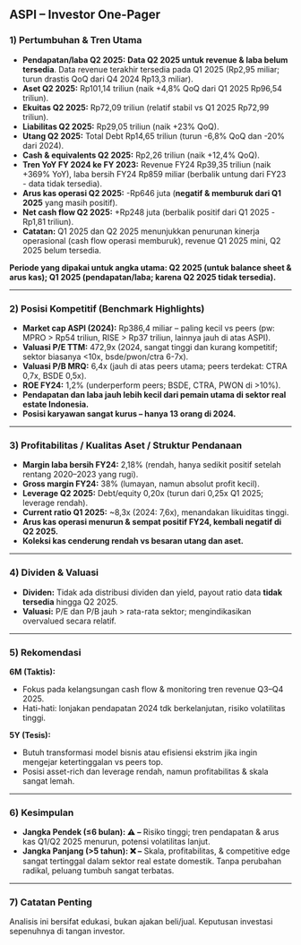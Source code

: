## ASPI – Investor One-Pager

### 1) Pertumbuhan & Tren Utama
- **Pendapatan/laba Q2 2025:** **Data Q2 2025 untuk revenue & laba belum tersedia**. Data revenue terakhir tersedia pada Q1 2025 (Rp2,95 miliar; turun drastis QoQ dari Q4 2024 Rp13,3 miliar).
- **Aset Q2 2025:** Rp101,14 triliun (naik +4,8% QoQ dari Q1 2025 Rp96,54 triliun).
- **Ekuitas Q2 2025:** Rp72,09 triliun (relatif stabil vs Q1 2025 Rp72,99 triliun).
- **Liabilitas Q2 2025:** Rp29,05 triliun (naik +23% QoQ).
- **Utang Q2 2025:** Total Debt Rp14,65 triliun (turun -6,8% QoQ dan -20% dari 2024).
- **Cash & equivalents Q2 2025:** Rp2,26 triliun (naik +12,4% QoQ).
- **Tren YoY FY 2024 ke FY 2023:** Revenue FY24 Rp39,35 triliun (naik +369% YoY), laba bersih FY24 Rp859 miliar (berbalik untung dari FY23 - data tidak tersedia).
- **Arus kas operasi Q2 2025:** -Rp646 juta (**negatif & memburuk dari Q1 2025** yang masih positif).
- **Net cash flow Q2 2025:** +Rp248 juta (berbalik positif dari Q1 2025 -Rp1,81 triliun).
- **Catatan:** Q1 2025 dan Q2 2025 menunjukkan penurunan kinerja operasional (cash flow operasi memburuk), revenue Q1 2025 mini, Q2 2025 belum tersedia.

**Periode yang dipakai untuk angka utama: Q2 2025 (untuk balance sheet & arus kas); Q1 2025 (pendapatan/laba; karena Q2 2025 tidak tersedia).**

---

### 2) Posisi Kompetitif (Benchmark Highlights)
- **Market cap ASPI (2024):** Rp386,4 miliar – paling kecil vs peers (pw: MPRO > Rp54 triliun, RISE > Rp37 triliun, lainnya jauh di atas ASPI).
- **Valuasi P/E TTM:** 472,9x (2024, sangat tinggi dan kurang kompetitif; sektor biasanya <10x, bsde/pwon/ctra 6-7x).
- **Valuasi P/B MRQ:** 6,4x (jauh di atas peers utama; peers terdekat: CTRA 0,7x, BSDE 0,5x).
- **ROE FY24:** 1,2% (underperform peers; BSDE, CTRA, PWON di >10%).
- **Pendapatan dan laba jauh lebih kecil dari pemain utama di sektor real estate Indonesia.**
- **Posisi karyawan sangat kurus – hanya 13 orang di 2024.**

---

### 3) Profitabilitas / Kualitas Aset / Struktur Pendanaan
- **Margin laba bersih FY24:** 2,18% (rendah, hanya sedikit positif setelah rentang 2020–2023 yang rugi).
- **Gross margin FY24:** 38% (lumayan, namun absolut profit kecil).
- **Leverage Q2 2025:** Debt/equity 0,20x (turun dari 0,25x Q1 2025; leverage rendah).
- **Current ratio Q1 2025:** ~8,3x (2024: 7,6x), menandakan likuiditas tinggi.
- **Arus kas operasi menurun & sempat positif FY24, kembali negatif di Q2 2025.**
- **Koleksi kas cenderung rendah vs besaran utang dan aset.**

---

### 4) Dividen & Valuasi
- **Dividen:** Tidak ada distribusi dividen dan yield, payout ratio data **tidak tersedia** hingga Q2 2025.
- **Valuasi:** P/E dan P/B jauh > rata-rata sektor; mengindikasikan overvalued secara relatif.

---

### 5) Rekomendasi  
**6M (Taktis):**  
- Fokus pada kelangsungan cash flow & monitoring tren revenue Q3–Q4 2025.
- Hati-hati: lonjakan pendapatan 2024 tdk berkelanjutan, risiko volatilitas tinggi.
  
**5Y (Tesis):**  
- Butuh transformasi model bisnis atau efisiensi ekstrim jika ingin mengejar ketertinggalan vs peers top.
- Posisi asset-rich dan leverage rendah, namun profitabilitas & skala sangat lemah.

---

### 6) Kesimpulan
- **Jangka Pendek (≤6 bulan): ⚠️ –** Risiko tinggi; tren pendapatan & arus kas Q1/Q2 2025 menurun, potensi volatilitas lanjut.
- **Jangka Panjang (>5 tahun): ❌ –** Skala, profitabilitas, & competitive edge sangat tertinggal dalam sektor real estate domestik. Tanpa perubahan radikal, peluang tumbuh sangat terbatas.

---

### 7) Catatan Penting
Analisis ini bersifat edukasi, bukan ajakan beli/jual. Keputusan investasi sepenuhnya di tangan investor.